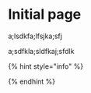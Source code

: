 # Initial page

a;lsdkfa;lfsjka;sfj

a;sdfkla;sldfkaj;sfdlk

{% hint style="info" %}

{% endhint %}



